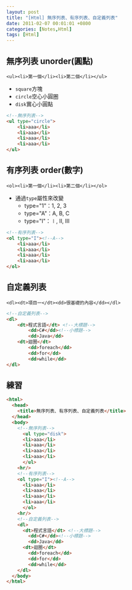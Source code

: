 ```yaml
---
layout: post
title: "[Html] 無序列表、有序列表、自定義列表"
date: 2011-02-07 00:01:01 +0800
categories: [Notes,Html]
tags: [Html]
---
```


## 無序列表 unorder(圓點)

`<ul><li>第一個</li><li>第二個</li></ul>`

- `square`方塊
- `circle`空心小圓圈
- `disk`實心小圓點
  
```html
<!--無序列表-->
<ul type="circle">
    <li>aaa</li>
    <li>aaa</li>
    <li>aaa</li>
    <li>aaa</li>
</ul>
```
## 有序列表 order(數字)

`<ol><li>第一個</li><li>第二個</li></ol>`

- 通過`type`屬性來改變
    - type="1"：1, 2, 3
    - type="A"：A, B, C
    - type="I"：∣, Ⅱ, Ⅲ

```html
<!--有序列表-->
<ol type="I"><!--A-->
    <li>aaa</li>
    <li>aaa</li>
    <li>aaa</li>
    <li>aaa</li>
</ol>
```
## 自定義列表

`<dl><dt>項目一</dt><dd>很基礎的內容</dd></dl>`

```html
<!--自定義列表-->
<dl>
    <dt>程式言語</dt> <!--大標題-->
        <dd>C#</dd><!--小標題-->
        <dd>Java</dd>
    <dt>迴圈</dt>
        <dd>foreach</dd>
        <dd>for</dd>
        <dd>while</dd>
</dl>
```

## 練習

```html
<html>
  <head>
    <title>無序列表、有序列表、自定義列表</title>
  </head>
  <body>
    <!--無序列表-->
	  <ul type="disk">
      <li>aaa</li>
      <li>aaa</li>
      <li>aaa</li>
      <li>aaa</li>
	  </ul>
    <hr/>
    <!--有序列表-->
    <ol type="I"><!--A-->
      <li>aaa</li>
      <li>aaa</li>
      <li>aaa</li>
      <li>aaa</li>
	  </ol>
    <hr/>
    <!--自定義列表-->
    <dl>
      <dt>程式言語</dt> <!--大標題-->
        <dd>C#</dd><!--小標題-->
        <dd>Java</dd>
      <dt>迴圈</dt>
        <dd>foreach</dd>
        <dd>for</dd>
        <dd>while</dd>
    </dl>
  </body>
</html>
```